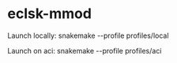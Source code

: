# eclsk-mmod

Launch locally: snakemake --profile profiles/local

Launch on aci: snakemake --profile profiles/aci
